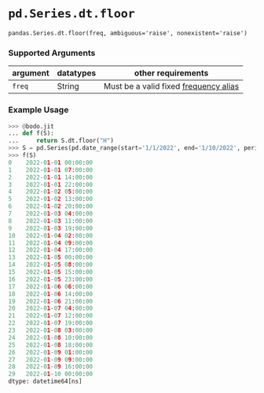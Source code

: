 # `pd.Series.dt.floor`

`pandas.Series.dt.floor(freq, ambiguous='raise', nonexistent='raise')`

### Supported Arguments

| argument | datatypes | other requirements |
|----------|-----------|------------------------------------------------------------------------------------------------------------------------------|
| `freq` | String | Must be a valid fixed [frequency alias](https://pandas.pydata.org/docs/user_guide/timeseries.html#timeseries-offset-aliases) |

### Example Usage

```py
>>> @bodo.jit
... def f(S):
...     return S.dt.floor("H")
>>> S = pd.Series(pd.date_range(start='1/1/2022', end='1/10/2022', periods=30))
>>> f(S)
0    2022-01-01 00:00:00
1    2022-01-01 07:00:00
2    2022-01-01 14:00:00
3    2022-01-01 22:00:00
4    2022-01-02 05:00:00
5    2022-01-02 13:00:00
6    2022-01-02 20:00:00
7    2022-01-03 04:00:00
8    2022-01-03 11:00:00
9    2022-01-03 19:00:00
10   2022-01-04 02:00:00
11   2022-01-04 09:00:00
12   2022-01-04 17:00:00
13   2022-01-05 00:00:00
14   2022-01-05 08:00:00
15   2022-01-05 15:00:00
16   2022-01-05 23:00:00
17   2022-01-06 06:00:00
18   2022-01-06 14:00:00
19   2022-01-06 21:00:00
20   2022-01-07 04:00:00
21   2022-01-07 12:00:00
22   2022-01-07 19:00:00
23   2022-01-08 03:00:00
24   2022-01-08 10:00:00
25   2022-01-08 18:00:00
26   2022-01-09 01:00:00
27   2022-01-09 09:00:00
28   2022-01-09 16:00:00
29   2022-01-10 00:00:00
dtype: datetime64[ns]
```
